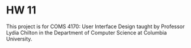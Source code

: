 # HW 11

This project is for COMS 4170: User Interface Design taught by Professor Lydia Chilton in the Department of Computer Science at Columbia University.
